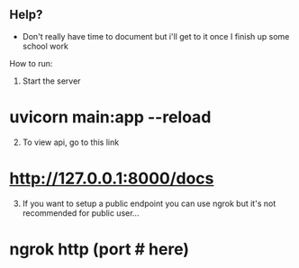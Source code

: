 ## Help?

- Don't really have time to document but i'll get to it once I finish up some school work

How to run:

1. Start the server

# uvicorn main:app --reload

2. To view api, go to this link

# http://127.0.0.1:8000/docs

3. If you want to setup a public endpoint you can use ngrok but it's not recommended for public user...

# ngrok http (port # here)
